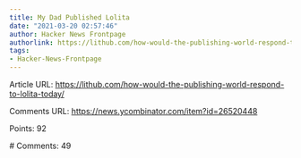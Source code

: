 ```yaml
---
title: My Dad Published Lolita
date: "2021-03-20 02:57:46"
author: Hacker News Frontpage
authorlink: https://lithub.com/how-would-the-publishing-world-respond-to-lolita-today/
tags:
- Hacker-News-Frontpage
---
```


<p>Article URL: <a href="https://lithub.com/how-would-the-publishing-world-respond-to-lolita-today/">https://lithub.com/how-would-the-publishing-world-respond-to-lolita-today/</a></p>
<p>Comments URL: <a href="https://news.ycombinator.com/item?id=26520448">https://news.ycombinator.com/item?id=26520448</a></p>
<p>Points: 92</p>
<p># Comments: 49</p>
